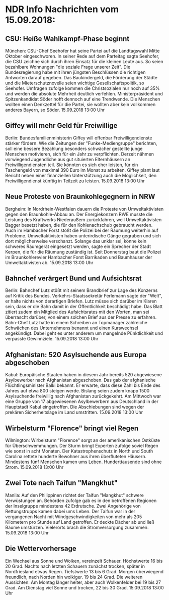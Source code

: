 # NDR Info Nachrichten vom 15.09.2018:


## CSU: Heiße Wahlkampf-Phase beginnt
München: CSU-Chef Seehofer hat seine Partei auf die Landtagswahl Mitte Oktober eingeschworen. In seiner Rede auf dem Parteitag sagte Seehofer, die CSU zeichne sich durch ihren Einsatz für die kleinen Leute aus. So seien bezahlbare Wohnungen "die soziale Frage unserer Zeit". Die Bundesregierung habe mit ihren jüngsten Beschlüssen die richtigen Antworten darauf gegeben. Das Baukindergeld, die Förderung der Städte und die Mieterschutznovelle seien wichtige Gesellschaftspolitik, so Seehofer. Umfragen zufolge kommen die Christsozialen nur noch auf 35% und werden die absolute Mehrheit deutlich verfehlen. Ministerpräsident und Spitzenkandidat Söder hofft dennoch auf eine Trendwende. Die Menschen wollten einen Denkzettel für die Partei, sie wollten aber kein vollkommen anderes Bayern, so Söder. 15.09.2018 13:00 Uhr 

## Giffey will mehr Geld für Freiwillige
Berlin:	Bundesfamilienministerin Giffey will offenbar Freiwilligendienste stärker fördern. Wie die Zeitungen der "Funke-Mediengruppe" berichten, soll eine bessere Bezahlung besonders schwächer gestellte junge Menschen motivieren, sich für ein Jahr zu verpflichten. Derzeit nähmen vorwiegend Jugendliche aus gut situierten Elternhäusern an Freiwilligendiensten teil. Sie könnten es sich eher leisten, für ein Taschengeld von maximal 390 Euro im Monat zu arbeiten. Giffey plant laut Bericht neben einer finanziellen Unterstützung auch die Möglichkeit, den Freiwilligendienst künftig in Teilzeit zu leisten. 15.09.2018 13:00 Uhr 

## Neue Proteste von Braunkohlegegnern in NRW
Bergheim: In Nordrhein-Westfalen dauern die Proteste von Umweltaktivisten gegen den Braunkohle-Abbau an. Der Energiekonzern RWE musste die Leistung des Kraftwerks Niederaußem zurückfahren, weil Umweltaktivisten Bagger besetzt haben, die für den Kohlenachschub gebraucht werden. Auch im Hambacher Forst stößt die Polizei bei der Räumung weiterhin auf Probleme. Umweltaktivisten haben unterirdische Gänge gegraben und sich dort möglicherweise verschanzt. Solange das unklar sei, könne kein schweres Räumgerät eingesetzt werden, sagte ein Sprecher der Stadt Kerpen, die für die Räumung zuständig ist. Seit Donnerstag baut die Polizei im Braunkohlerevier Hambacher Forst Barrikaden und Baumhäuser der Umweltaktivisten ab. 15.09.2018 13:00 Uhr 

## Bahnchef verärgert Bund und Aufsichtsrat
Berlin:	Bahnchef Lutz stößt mit seinem Brandbrief zur Lage des Konzerns auf Kritik des Bundes. Verkehrs-Staatssekretär Ferlemann sagte der "Welt", er halte nichts von derartigen Briefen. Lutz müsse sich darüber im Klaren sein, dass er die Bahn damit in der Öffentlichkeit beschädigt habe. Das Blatt zitiert zudem ein Mitglied des Aufsichtsrates mit den Worten, man sei überrascht darüber, von einem solchen Brief aus der Presse zu erfahren. Bahn-Chef Lutz hatte in einem Schreiben an Topmanager zahlreiche Schwächen des Unternehmens benannt und einen Kurswechsel angekündigt. Dabei geht es unter anderem um mangelnde Pünktlichkeit und verpasste Gewinnziele. 15.09.2018 13:00 Uhr 

## Afghanistan: 520 Asylsuchende aus Europa abgeschoben
Kabul: Europäische Staaten haben in diesem Jahr bereits 520 abgewiesene Asylbewerber nach Afghanistan abgeschoben. Das gab der afghanische Flüchtlingsminister Balki bekannt. Er erwarte, dass diese Zahl bis Ende des Jahres auf etwa 800 steigen werde. Bislang seien zudem knapp 1500 Asylsuchende freiwillig nach Afghanistan zurückgekehrt. Am Mittwoch war eine Gruppe von 17 abgewiesenen Asylbewerbern aus Deutschland in der Hauptstadt Kabul eingetroffen. Die Abschiebungen sind wegen der prekären Sicherheitslage im Land umstritten. 15.09.2018 13:00 Uhr 

## Wirbelsturm "Florence" bringt viel Regen
Wilmington:		Wirbelsturm "Florence" sorgt an der amerikanischen Ostküste für Überschwemmungen. Der Sturm bringt Experten zufolge soviel Regen wie sonst in acht Monaten. Der Katastrophenschutz in North und South Carolina rettete hunderte Bewohner aus ihren überfluteten Häusern. Mindestens fünf Menschen kamen ums Leben. Hunderttausende sind ohne Strom. 15.09.2018 13:00 Uhr 

## Zwei Tote nach Taifun "Mangkhut"
Manila: Auf den Philippinen richtet der Taifun "Mangkhut" schwere Verwüstungen an. Behörden zufolge gab es in den betroffenen Regionen der Inselgruppe mindestens 42 Erdrutsche. Zwei Angehörige von Rettungstrupps kamen dabei ums Leben. Der Taifun war in der vergangenen Nacht mit Windgeschwindigkeiten von mehr als 205 Kilometern pro Stunde auf Land getroffen. Er deckte Dächer ab und ließ Bäume umstürzen. Vielerorts brach die Stromversorgung zusammen. 15.09.2018 13:00 Uhr 

## Die Wettervorhersage
Ein Wechsel aus Sonne und Wolken, vereinzelt Schauer. Höchstwerte 16 bis 20 Grad. Nachts nach letzten Schauern zunächst trocken, später in Nordfriesland etwas Regen. Tiefstwerte 13 bis 6 Grad. Morgen überwiegend freundlich, nach Norden hin wolkiger. 19 bis 24 Grad. Die weiteren Aussichten: Am Montag länger heiter, aber auch Wolkenfelder bei 19 bis 27 Grad. Am Dienstag viel Sonne und trocken, 22 bis 30 Grad. 15.09.2018 13:00 Uhr 
